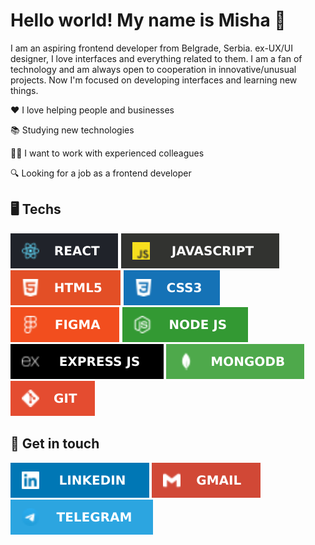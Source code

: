 # Hello world! My name is Misha 👋

I am an aspiring frontend developer from Belgrade, Serbia. ex-UX/UI designer, I love interfaces and everything related to them. I am a fan of technology and am always open to cooperation in innovative/unusual projects. Now I'm focused on developing interfaces and learning new things.

❤️ I love helping people and businesses

📚 Studying new technologies

👨‍💻 I want to work with experienced colleagues

🔍 Looking for a job as a frontend developer

## 🖥 Techs

[![REACT](images/REACT.svg)](https://reactjs.org) [![JAVASCRIPT](images/JAVASCRIPT.svg)](https://www.javascript.com) [![HTML5](images/HTML5.svg)](https://www.w3.org/TR/html52/) [![CSS](images/CSS3.svg)](https://www.w3.org/Style/CSS/) [![FIGMA](images/FIGMA.svg)](http://fogma.com) [![NODE JS](images/NODEJS.svg)](https://nodejs.dev) [![EXPRESS JS](images/EXPRESSJS.svg)](https://expressjs.com) [![MONGODB](images/MONGODB.svg)](https://www.mongodb.com) [![GIT](images/GIT.svg)](https://git-scm.com)

## 🤝 Get in touch

[![LINKEDIN](images/LINKEDIN.svg)](https://www.linkedin.com/in/mikhail-tsoy/)
[![GMAIL](images/GMAIL.svg)](mailto:mikhail.tsoy123@gmail.com)
[![TELEGRAM](images/TELEGRAM.svg)](http://t.me/mtsoy123)
